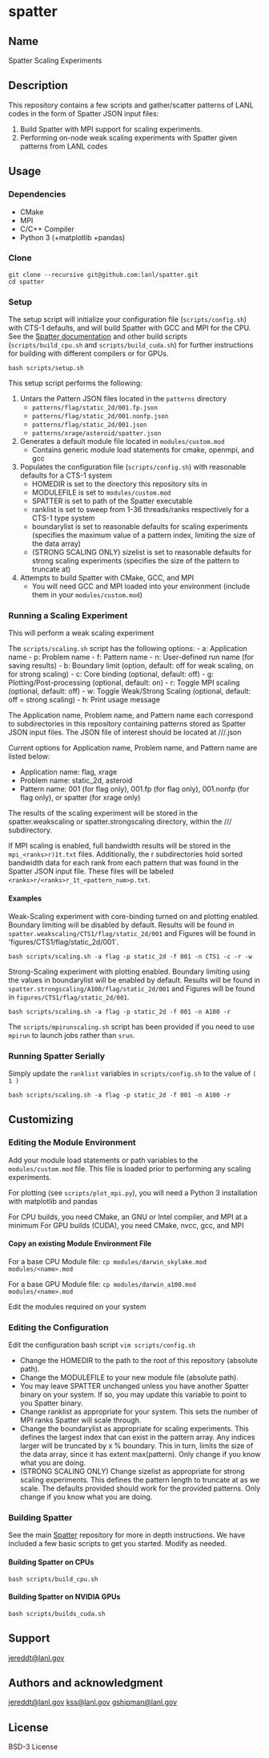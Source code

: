 # spatter

## Name
Spatter Scaling Experiments

## Description
This repository contains a few scripts and gather/scatter patterns of LANL codes in the form of Spatter JSON input files:

1. Build Spatter with MPI support for scaling experiments.
2. Performing on-node weak scaling experiments with Spatter given patterns from LANL codes

## Usage

### Dependencies
- CMake
- MPI
- C/C++ Compiler
- Python 3 (+matplotlib +pandas)

### Clone
```
git clone --recursive git@github.com:lanl/spatter.git
cd spatter
```

### Setup
The setup script will initialize your configuration file (`scripts/config.sh`) with CTS-1 defaults, and will build Spatter with GCC and MPI for the CPU. See the [Spatter documentation](https://github.com/hpcgarage/spatter) and other build scripts (`scripts/build_cpu.sh` and `scripts/build_cuda.sh`) for further instructions for building with different compilers or for GPUs.

```
bash scripts/setup.sh
```

This setup script performs the following:

1. Untars the Pattern JSON files located in the `patterns` directory
    - `patterns/flag/static_2d/001.fp.json`
    - `patterns/flag/static_2d/001.nonfp.json`
    - `patterns/flag/static_2d/001.json` 
    - `patterns/xrage/asteroid/spatter.json`
2. Generates a default module file located in `modules/custom.mod`
    - Contains generic module load statements for cmake, openmpi, and gcc
3. Populates the configuration file (`scripts/config.sh`) with reasonable defaults for a CTS-1 system
   - HOMEDIR is set to the directory this repository sits in
   - MODULEFILE is set to `modules/custom.mod`
   - SPATTER is set to path of the Spatter executable
   - ranklist is set to sweep from 1-36 threads/ranks respectively for a CTS-1 type system
   - boundarylist is set to reasonable defaults for scaling experiments (specifies the maximum value of a pattern index, limiting the size of the data array)
   - (STRONG SCALING ONLY) sizelist is set to reasonable defaults for strong scaling experiments (specifies the size of the pattern to truncate at)
4. Attempts to build Spatter with CMake, GCC, and MPI
   - You will need GCC and MPI loaded into your environment (include them in your `modules/custom.mod`)

### Running a Scaling Experiment
This will perform a weak scaling experiment 

The `scripts/scaling.sh` script has the following options:
	- a: Application name
	- p: Problem name
	- f: Pattern name
	- n: User-defined run name (for saving results)
	- b: Boundary limit (option, default: off for weak scaling, on for strong scaling)
	- c: Core binding (optional, default: off)
        - g: Plotting/Post-processing (optional, default: on)
	- r: Toggle MPI scaling (optional, default: off)
	- w: Toggle Weak/Strong Scaling (optional, default: off = strong scaling)
	- h: Print usage message

The Application name, Problem name, and Pattern name each correspond to subdirectories in this repository containing patterns stored as Spatter JSON input files.
The JSON file of interest should be located at <Arch>/<Application>/<Problem>/<Pattern>.json

Current options for Application name, Problem name, and Pattern name are listed below:
- Application name: flag, xrage
- Problem name: static_2d, asteroid
- Pattern name: 001 (for flag only), 001.fp (for flag only), 001.nonfp (for flag only), or spatter (for xrage only)

The results of the scaling experiment will be stored in the spatter.weakscaling or spatter.strongscaling directory, within the <Arch>/<Application>/<Problem>/<Pattern> subdirectory.

If MPI scaling is enabled, full bandwidth results will be stored in the `mpi_<ranks>r)1t.txt` files. Additionally, the <rank>r subdirectories hold sorted bandwidth data for each rank from each pattern that was found in the Spatter JSON input file. These files will be labeled `<ranks>r/<ranks>r_1t_<pattern_num>p.txt`.


#### Examples

Weak-Scaling experiment with core-binding turned on and plotting enabled. Boundary limiting will be disabled by default. Results will be found in `spatter.weakscaling/CTS1/flag/static_2d/001` and Figures will be found in 'figures/CTS1/flag/static_2d/001`.

```
bash scripts/scaling.sh -a flag -p static_2d -f 001 -n CTS1 -c -r -w

```

Strong-Scaling experiment with plotting enabled. Boundary limiting using the values in boundarylist will be enabled by default. Results will be found in `spatter.strongscaling/A100/flag/static_2d/001` and Figures will be found in `figures/CTS1/flag/static_2d/001`.
```
bash scripts/scaling.sh -a flag -p static_2d -f 001 -n A100 -r 
```

The `scripts/mpirunscaling.sh` script has been provided if you need to use `mpirun` to launch jobs rather than `srun`.

### Running Spatter Serially
Simply update the `ranklist` variables in `scripts/config.sh` to the value of `( 1 )`

```
bash scripts/scaling.sh -a flag -p static_2d -f 001 -n A100 -r
```


## Customizing

### Editing the Module Environment

Add your module load statements or path variables to the `modules/custom.mod` file. This file is loaded prior to performing any scaling experiments.

For plotting (see `scripts/plot_mpi.py`), you will need a Python 3 installation with matplotlib and pandas

For CPU builds, you need CMake, an GNU or Intel compiler, and MPI at a minimum
For GPU builds (CUDA), you need CMake, nvcc, gcc, and MPI

#### Copy an existing Module Environment File
For a base CPU Module file:
`cp modules/darwin_skylake.mod modules/<name>.mod`

For a base GPU Module file:
`cp modules/darwin_a100.mod modules/<name>.mod`

Edit the modules required on your system
### Editing the Configuration
Edit the configuration bash script
`vim scripts/config.sh`

- Change the HOMEDIR to the path to the root of this repository (absolute path).
- Change the MODULEFILE to your new module file (absolute path).
- You may leave SPATTER unchanged unless you have another Spatter binary on your system. If so, you may update this variable to point to you Spatter binary.
- Change ranklist as appropriate for your system. This sets the number of MPI ranks Spatter will scale through.
- Change the boundarylist as appropriate for scaling experiments. This defines the largest index that can exist in the pattern array. Any indices larger will be truncated by x % boundary. This in turn, limits the size of the data array, since it has extent max(pattern). Only change if you know what you are doing.
- (STRONG SCALING ONLY) Change sizelist as appropriate for strong scaling experiments. This defines the pattern length to truncate at as we scale. The defaults provided should work for the provided patterns. Only change if you know what you are doing.

### Building Spatter

See the main [Spatter](https://github.com/hpcgarage/spatter) repository for more in depth instructions. We have included a few basic scripts to get you started. Modify as needed.

#### Building Spatter on CPUs
```
bash scripts/build_cpu.sh
```

#### Building Spatter on NVIDIA GPUs
```
bash scripts/builds_cuda.sh
```


## Support
jereddt@lanl.gov

## Authors and acknowledgment
jereddt@lanl.gov
kss@lanl.gov
gshipman@lanl.gov

## License
BSD-3 License

